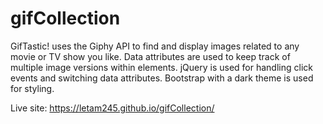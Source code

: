 # gifCollection

GifTastic! uses the Giphy API to find and display images related to any movie or TV show you like. Data attributes are used to keep track of multiple image versions within elements. jQuery is used for handling click events and switching data attributes. Bootstrap with a dark theme is used for styling.

Live site: https://letam245.github.io/gifCollection/
